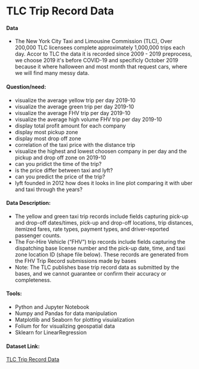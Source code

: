 # TLC Trip Record Data

#### Data
* The New York City Taxi and Limousine Commission (TLC), Over 200,000 TLC licensees complete approximately 1,000,000 trips each day. Accor to TLC the data it is recorded since 2009 - 2019 preprocess, we choose 2019 it's before COVID-19 and specificly October 2019 because it where halloween and most month that request cars, where we will find many messy data.


#### Question/need:
* visualize the average yellow trip per day 2019-10
* visualize the average green trip per day 2019-10
* visualize the average FHV trip per day 2019-10
* visualize the average high volume FHV trip per day 2019-10
* display total profit amount for each company
* display most pickup zone
* display most drop off zone
* correlation of the taxi price with the distance trip
* visualize the highest and lowest choosen company in per day and the pickup and drop off zone on 2019-10
* can you pridict the time of the trip?
* is the price differ between taxi and lyft?
* can you predict the price of the trip?
* lyft founded in 2012 how does it looks in line plot comparing it with uber and taxi through the years?

#### Data Description:
* The yellow and green taxi trip records include fields capturing pick-up and drop-off dates/times, pick-up and drop-off locations, trip distances, itemized fares, rate types, payment types, and driver-reported passenger counts.
* The For-Hire Vehicle (“FHV”) trip records include fields capturing the dispatching base license number and the pick-up date, time, and taxi zone location ID (shape file below). These records are generated from the FHV Trip Record submissions made by bases
* Note: The TLC publishes base trip record data as submitted by the bases, and we cannot guarantee or confirm their accuracy or completeness.


#### Tools:
*	Python and Jupyter Notebook 
*	Numpy and Pandas for data manipulation 
*	Matplotlib and Seaborn for plotting visuialization 
*	Folium for for visualizing geospatial data 
*	Sklearn for LinearRegression

#### Dataset Link:
[TLC Trip Record Data](https://www1.nyc.gov/site/tlc/about/tlc-trip-record-data.page)

